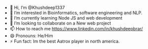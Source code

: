 - 👋 Hi, I’m @Khushdeep1337
- 👀 I’m interested in Bioinformatics, software engineering and NLP.
- 🌱 I’m currently learning Node JS and web development
- 💞️ I’m looking to collaborate on a New web project
- 📫 How to reach me https://www.linkedin.com/in/khushdeepbrar/
- 😄 Pronouns: He/Him
- ⚡ Fun fact: Im the best Aatrox player in north america.

<!---
Khushdeep1337/Khushdeep1337 is a ✨ special ✨ repository because its `README.md` (this file) appears on your GitHub profile.
You can click the Preview link to take a look at your changes.
--->
